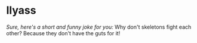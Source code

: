# Ilyass
*Sure, here's a short and funny joke for you:*  Why don't skeletons fight each other? Because they don't have the guts for it!

